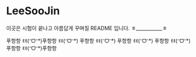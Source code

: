 # LeeSooJin



이곳은 시험이 끝나고 아름답게 꾸며질 README 입니다.
ㅎ___________ㅎ

푸항항 ꉂꉂ(ᵔᗜᵔ*)푸항항 ꉂꉂ(ᵔᗜᵔ*) 푸항항 ꉂꉂ(ᵔᗜᵔ*) 푸항항 ꉂꉂ(ᵔᗜᵔ*) 푸항항 ꉂꉂ(ᵔᗜᵔ*)푸항항 ꉂꉂ(ᵔᗜᵔ*)푸항항

